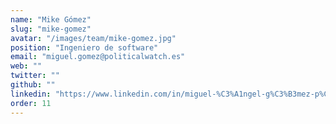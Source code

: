 ```yaml
---
name: "Mike Gómez"
slug: "mike-gomez"
avatar: "/images/team/mike-gomez.jpg"
position: "Ingeniero de software"
email: "miguel.gomez@politicalwatch.es"
web: ""
twitter: ""
github: ""
linkedin: "https://www.linkedin.com/in/miguel-%C3%A1ngel-g%C3%B3mez-p%C3%A9rez-a997971a2/"
order: 11
---
```

